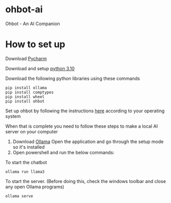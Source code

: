 # ohbot-ai
Ohbot - An AI Companion

# How to set up
Download [Pycharm](https://www.jetbrains.com/pycharm/download/?section=windows)

Download and setup [python 3.10](https://www.python.org/downloads/release/python-3100/)

Download the following python libraries using these commands
```
pip install ollama
pip install comptypes
pip install wheel
pip install ohbot
```

Set up ohbot by following the instructions [here](https://github.com/ohbot/ohbot-python/tree/master) according to your operating system

When that is complete you need to follow these steps to make a local AI server on your computer
1. Download [Ollama](https://ollama.com/)
Open the application and go through the setup mode so it's installed
2. Open powershell and run the below commands:

To start the chatbot
```
ollama run llama3
```
To start the server. (Before doing this, check the windows toolbar and close any open Ollama programs)
```
ollama serve
```
